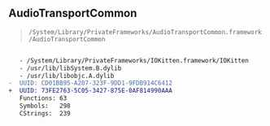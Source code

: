 ## AudioTransportCommon

> `/System/Library/PrivateFrameworks/AudioTransportCommon.framework/AudioTransportCommon`

```diff

   - /System/Library/PrivateFrameworks/IOKitten.framework/IOKitten
   - /usr/lib/libSystem.B.dylib
   - /usr/lib/libobjc.A.dylib
-  UUID: CD01BB95-A207-323F-9DD1-9FDB914C6412
+  UUID: 73FE2763-5C05-3427-875E-0AF814990AAA
   Functions: 63
   Symbols:   298
   CStrings:  239

```
